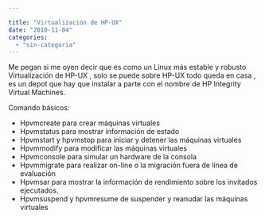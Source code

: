 ```yaml
---

title: "Virtualización de HP-UX"
date: "2010-11-04"
categories: 
  - "sin-categoria"
---
```


Me pegan si me oyen decir que es como un Linux más estable y robusto Virtualización de HP-UX , solo se puede sobre HP-UX todo queda en casa , es un depot que hay que instalar a parte con el nombre de HP Integrity Virtual Machines.

Comando básicos:

- Hpvmcreate para crear máquinas virtuales
- Hpvmstatus para mostrar información de estado
- Hpvmstart y hpvmstop para iniciar y detener las máquinas virtuales
- Hpvmmodify para modificar las máquinas virtuales
- Hpvmconsole para simular un hardware de la consola
- Hpvmmigrate para realizar on-line o la migración fuera de línea de evaluación
- Hpvmsar para mostrar la información de rendimiento sobre los invitados ejecutados.
- Hpvmsuspend y hpvmresume de suspender y reanudar las máquinas virtuales
